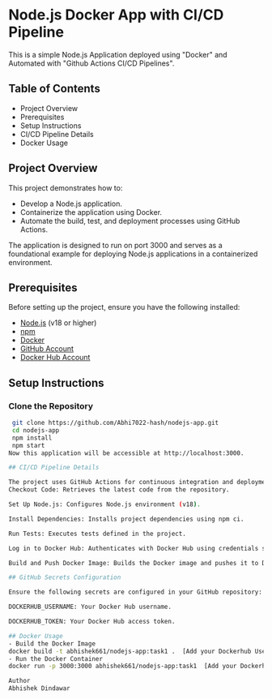# Node.js Docker App with CI/CD Pipeline
This is a simple Node.js Application deployed using "Docker" and Automated with "Github Actions CI/CD Pipelines".
## Table of Contents

- Project Overview
- Prerequisites
- Setup Instructions
- CI/CD Pipeline Details
- Docker Usage
  

## Project Overview

This project demonstrates how to:

- Develop a Node.js application.
- Containerize the application using Docker.
- Automate the build, test, and deployment processes using GitHub Actions.

The application is designed to run on port 3000 and serves as a foundational example for deploying Node.js applications in a containerized environment.

## Prerequisites

Before setting up the project, ensure you have the following installed:

- [Node.js](https://nodejs.org/) (v18 or higher)
- [npm](https://www.npmjs.com/)
- [Docker](https://www.docker.com/)
- [GitHub Account](https://github.com/)
- [Docker Hub Account](https://hub.docker.com/)

## Setup Instructions

### Clone the Repository

```bash
 git clone https://github.com/Abhi7022-hash/nodejs-app.git
 cd nodejs-app
 npm install
 npm start
Now this application will be accessible at http://localhost:3000.

## CI/CD Pipeline Details

The project uses GitHub Actions for continuous integration and deployment. The workflow is defined in .github/workflows/ci-cd.yml and performs the following steps:
Checkout Code: Retrieves the latest code from the repository.

Set Up Node.js: Configures Node.js environment (v18).

Install Dependencies: Installs project dependencies using npm ci.

Run Tests: Executes tests defined in the project.

Log in to Docker Hub: Authenticates with Docker Hub using credentials stored in GitHub Secrets.

Build and Push Docker Image: Builds the Docker image and pushes it to Docker Hub with the tag "task1".

## GitHub Secrets Configuration

Ensure the following secrets are configured in your GitHub repository:

DOCKERHUB_USERNAME: Your Docker Hub username.

DOCKERHUB_TOKEN: Your Docker Hub access token.

## Docker Usage
- Build the Docker Image
docker build -t abhishek661/nodejs-app:task1 .  [Add your Dockerhub Username]
- Run the Docker Container
docker run -p 3000:3000 abhishek661/nodejs-app:task1  [Add your Dockerhub Username]

Author
Abhishek Dindawar


